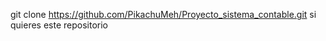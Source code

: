 
git clone https://github.com/PikachuMeh/Proyecto_sistema_contable.git
si quieres este repositorio



